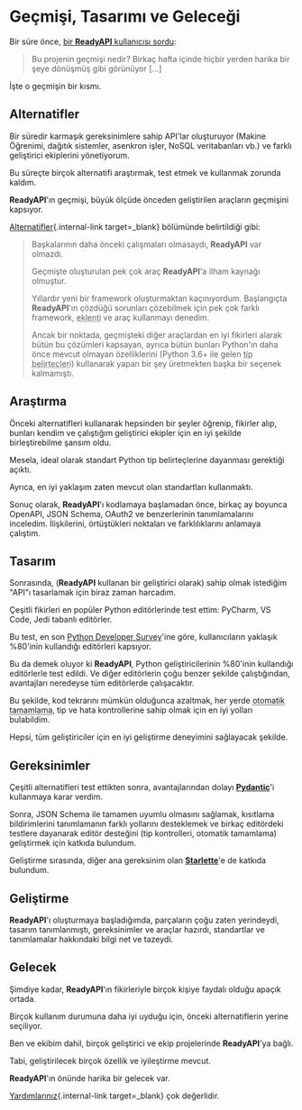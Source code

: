 # Geçmişi, Tasarımı ve Geleceği

Bir süre önce, <a href="https://github.com/readyapi/readyapi/issues/3#issuecomment-454956920" class="external-link" target="_blank">bir **ReadyAPI** kullanıcısı sordu</a>:

> Bu projenin geçmişi nedir? Birkaç hafta içinde hiçbir yerden harika bir şeye dönüşmüş gibi görünüyor [...]

İşte o geçmişin bir kısmı.

## Alternatifler

Bir süredir karmaşık gereksinimlere sahip API'lar oluşturuyor (Makine Öğrenimi, dağıtık sistemler, asenkron işler, NoSQL veritabanları vb.) ve farklı geliştirici ekiplerini yönetiyorum.

Bu süreçte birçok alternatifi araştırmak, test etmek ve kullanmak zorunda kaldım.

**ReadyAPI**'ın geçmişi, büyük ölçüde önceden geliştirilen araçların geçmişini kapsıyor.

[Alternatifler](alternatives.md){.internal-link target=_blank} bölümünde belirtildiği gibi:

<blockquote markdown="1">

Başkalarının daha önceki çalışmaları olmasaydı, **ReadyAPI** var olmazdı.

Geçmişte oluşturulan pek çok araç **ReadyAPI**'a ilham kaynağı olmuştur.

Yıllardır yeni bir framework oluşturmaktan kaçınıyordum. Başlangıçta **ReadyAPI**'ın çözdüğü sorunları çözebilmek için pek çok farklı framework, <abbr title="Eklenti: Plug-In">eklenti</abbr> ve araç kullanmayı denedim.

Ancak bir noktada, geçmişteki diğer araçlardan en iyi fikirleri alarak bütün bu çözümleri kapsayan, ayrıca bütün bunları Python'ın daha önce mevcut olmayan özelliklerini (Python 3.6+ ile gelen <abbr title="Tip belirteçleri: Type Hints">tip belirteçleri</abbr>) kullanarak yapan bir şey üretmekten başka bir seçenek kalmamıştı.

</blockquote>

## Araştırma

Önceki alternatifleri kullanarak hepsinden bir şeyler öğrenip, fikirler alıp, bunları kendim ve çalıştığım geliştirici ekipler için en iyi şekilde birleştirebilme şansım oldu.

Mesela, ideal olarak standart Python tip belirteçlerine dayanması gerektiği açıktı.

Ayrıca, en iyi yaklaşım zaten mevcut olan standartları kullanmaktı.

Sonuç olarak, **ReadyAPI**'ı kodlamaya başlamadan önce, birkaç ay boyunca OpenAPI, JSON Schema, OAuth2 ve benzerlerinin tanımlamalarını inceledim. İlişkilerini, örtüştükleri noktaları ve farklılıklarını anlamaya çalıştım.

## Tasarım

Sonrasında, (**ReadyAPI** kullanan bir geliştirici olarak) sahip olmak istediğim "API"ı tasarlamak için biraz zaman harcadım.

Çeşitli fikirleri en popüler Python editörlerinde test ettim: PyCharm, VS Code, Jedi tabanlı editörler.

Bu test, en son <a href="https://www.jetbrains.com/research/python-developers-survey-2018/#development-tools" class="external-link" target="_blank">Python Developer Survey</a>'ine göre, kullanıcıların yaklaşık %80'inin kullandığı editörleri kapsıyor.

Bu da demek oluyor ki **ReadyAPI**, Python geliştiricilerinin %80'inin kullandığı editörlerle test edildi. Ve diğer editörlerin çoğu benzer şekilde çalıştığından, avantajları neredeyse tüm editörlerde çalışacaktır.

Bu şekilde, kod tekrarını mümkün olduğunca azaltmak, her yerde <abbr title="Otomatik Tamamlama: auto-complete, autocompletion, IntelliSense">otomatik tamamlama</abbr>, tip ve hata kontrollerine sahip olmak için en iyi yolları bulabildim.

Hepsi, tüm geliştiriciler için en iyi geliştirme deneyimini sağlayacak şekilde.

## Gereksinimler

Çeşitli alternatifleri test ettikten sonra, avantajlarından dolayı <a href="https://docs.pydantic.dev/" class="external-link" target="_blank">**Pydantic**</a>'i kullanmaya karar verdim.

Sonra, JSON Schema ile tamamen uyumlu olmasını sağlamak, kısıtlama bildirimlerini tanımlamanın farklı yollarını desteklemek ve birkaç editördeki testlere dayanarak editör desteğini (tip kontrolleri, otomatik tamamlama) geliştirmek için katkıda bulundum.

Geliştirme sırasında, diğer ana gereksinim olan <a href="https://www.starlette.io/" class="external-link" target="_blank">**Starlette**</a>'e de katkıda bulundum.

## Geliştirme

**ReadyAPI**'ı oluşturmaya başladığımda, parçaların çoğu zaten yerindeydi, tasarım tanımlanmıştı, gereksinimler ve araçlar hazırdı, standartlar ve tanımlamalar hakkındaki bilgi net ve tazeydi.

## Gelecek

Şimdiye kadar, **ReadyAPI**'ın fikirleriyle birçok kişiye faydalı olduğu apaçık ortada.

Birçok kullanım durumuna daha iyi uyduğu için, önceki alternatiflerin yerine seçiliyor.

Ben ve ekibim dahil, birçok geliştirici ve ekip projelerinde **ReadyAPI**'ya bağlı.

Tabi, geliştirilecek birçok özellik ve iyileştirme mevcut.

**ReadyAPI**'ın önünde harika bir gelecek var.

[Yardımlarınız](help-readyapi.md){.internal-link target=_blank} çok değerlidir.

